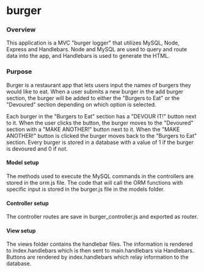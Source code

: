 # burger

### Overview
This application is a MVC "burger logger" that utilizes MySQL, Node, Express and Handlebars.  Node and MySQL are used to query and route data into the app, and Handlebars is used to generate the HTML.

### Purpose
Burger is a restaurant app that lets users input the names of burgers they would like to eat.  When a user submits a new burger in the add burger section, the burger will be added to either the "Burgers to Eat" or the "Devoured" section depending on which option is selected.

Each burger in the "Burgers to Eat" section has a "DEVOUR IT!" button next to it.  When the user clicks the button, the burger moves to the "Devoured" section with a "MAKE ANOTHER!" button next to it.  When the "MAKE ANOTHER!" button is clicked the burger moves back to the "Burgers to Eat" section.  Every burger is stored in a database with a value of 1 if the burger is devoured and 0 if not.


#### Model setup
The methods used to execute the MySQL commands in the controllers are stored in the orm.js file. The code that will call the ORM functions with specific input is stored in the burger.js file in the models folder.


#### Controller setup
The controller routes are save in burger_controller.js and exported as router.

#### View setup
The views folder contains the handlebar files.  The information is rendered to index.handlebars which is then sent to main.handlebars via Handlebars.  Buttons are rendered by index.handlebars which relay information to the database.